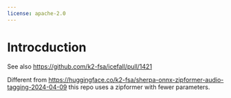 ```yaml
---
license: apache-2.0
---
```


# Introcduction

See also https://github.com/k2-fsa/icefall/pull/1421

Different from
https://huggingface.co/k2-fsa/sherpa-onnx-zipformer-audio-tagging-2024-04-09
this repo uses a zipformer with fewer parameters.

